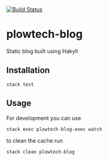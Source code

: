 [![Build Status](https://jenkins.plowtech.net/buildStatus/icon?job=plowtech-blog)](https://jenkins.plowtech.net/job/plowtech-blog/)
# plowtech-blog

Static blog built using Hakyll

## Installation

```
stack test
```

## Usage

For development you can use
```
stack exec plowtech-blog-exec watch
```

to clean the cache run

```
stack clean plowtech-blog
```
